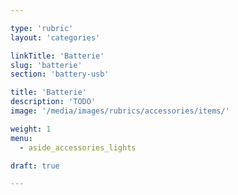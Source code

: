 ```yaml
---

type: 'rubric'
layout: 'categories'

linkTitle: 'Batterie'
slug: 'batterie'
section: 'battery-usb'

title: 'Batterie'
description: 'TODO'
image: '/media/images/rubrics/accessories/items/'

weight: 1
menu:
  - aside_accessories_lights

draft: true

---
```

